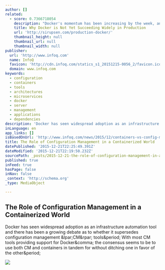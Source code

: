 ```yaml
---
author: []
related:
  - score: 0.7366718054
    description: "Docker's momentum has been increasing by the week, and from that it's clearly touching on real problems. However, for many production users today, the pros do not outweigh the cons. Docker has done fantastically well at making containers appeal to developers for development, testing and CI environments-however, it has yet to disrupt production."
    title: Why Docker is Not Yet Succeeding Widely in Production
    url: 'http://sirupsen.com/production-docker/'
    thumbnail_height: null
    thumbnail_url: null
    thumbnail_width: null
publisher:
  url: 'http://www.infoq.com'
  name: InfoQ
  favicon: 'http://cdn.infoq.com/statics_s1_20151215-0056_2/favicon.ico'
  domain: www.infoq.com
keywords:
  - configuration
  - containers
  - tools
  - architectures
  - microservices
  - docker
  - server
  - management
  - applications
  - dependencies
description: 'Docker has seen widespread adoption as an infrastructure automation tool and there has been a growing debate as to whether it supersedes configuration management (CM) tools. With most CM tools providing support for Docker, the consensus seems to be to use both CM and containers in tandem for without ditching one in favor of the other.'
inLanguage: en
app_links: []
isBasedOnUrl: 'http://www.infoq.com/news/2015/12/containers-vs-config-mgmt'
title: The Role of Configuration Management in a Containerized World
datePublished: '2015-12-21T22:25:49.391Z'
dateModified: '2015-12-21T22:19:50.232Z'
sourcePath: _posts/2015-12-21-the-role-of-configuration-management-in-a-containerized-worl.md
published: true
inFeed: true
hasPage: false
inNav: false
_context: 'http://schema.org'
_type: MediaObject

---
```

<article style=""><h1>The Role of Configuration Management in a Containerized World</h1><p>Docker has seen widespread adoption as an infrastructure automation tool and there has been a growing debate as to whether it supersedes configuration management &amp;lpar;CM&amp;rpar; tools&amp;period; With most CM tools providing support for Docker&amp;comma; the consensus seems to be to use both CM and containers in tandem for without ditching one in favor of the other&amp;period;</p><img src="http://cdn.infoq.com/statics_s1_20151215-0056_2/styles/i/logo-big.jpg" /></article>